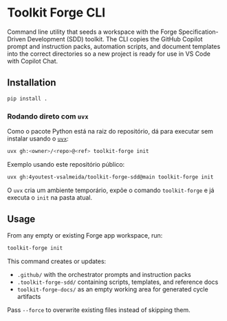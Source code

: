 # Toolkit Forge CLI

Command line utility that seeds a workspace with the Forge Specification-Driven Development (SDD) toolkit. The CLI copies the GitHub Copilot prompt and instruction packs, automation scripts, and document templates into the correct directories so a new project is ready for use in VS Code with Copilot Chat.

## Installation

```bash
pip install .
```

### Rodando direto com `uvx`

Como o pacote Python está na raiz do repositório, dá para executar sem instalar usando o
[`uvx`](https://docs.astral.sh/uv/guides/tools/#running-tools-with-uvx):

```bash
uvx gh:<owner>/<repo>@<ref> toolkit-forge init
```

Exemplo usando este repositório público:

```bash
uvx gh:4youtest-vsalmeida/toolkit-forge-sdd@main toolkit-forge init
```

O `uvx` cria um ambiente temporário, expõe o comando `toolkit-forge` e já executa o `init` na pasta atual.

## Usage

From any empty or existing Forge app workspace, run:

```bash
toolkit-forge init
```

This command creates or updates:

- `.github/` with the orchestrator prompts and instruction packs
- `.toolkit-forge-sdd/` containing scripts, templates, and reference docs
- `toolkit-forge-docs/` as an empty working area for generated cycle artifacts

Pass `--force` to overwrite existing files instead of skipping them.
